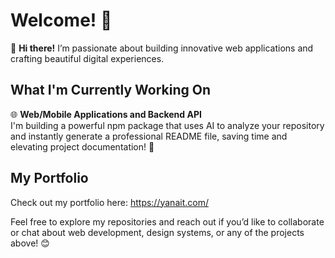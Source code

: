 # Welcome! 👋

🚀 **Hi there!** I’m passionate about building innovative web applications and crafting beautiful digital experiences.

## What I'm Currently Working On
🌐 **Web/Mobile Applications and Backend API**   
I'm building a powerful npm package that uses AI to analyze your repository and instantly generate a professional README file, saving time and elevating project documentation! 🚀

## My Portfolio
Check out my portfolio here: https://yanait.com/

Feel free to explore my repositories and reach out if you’d like to collaborate or chat about web development, design systems, or any of the projects above! 😊

